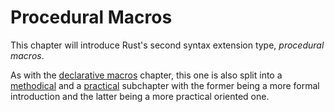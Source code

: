 # Procedural Macros

This chapter will introduce Rust's second syntax extension type, *procedural macros*.

As with the [declarative macros](./decl-macros.md) chapter, this one is also split into a [methodical](./proc-macros/methodical.md) and a [practical]() subchapter with the former being a more formal introduction and the latter being a more practical oriented one.
